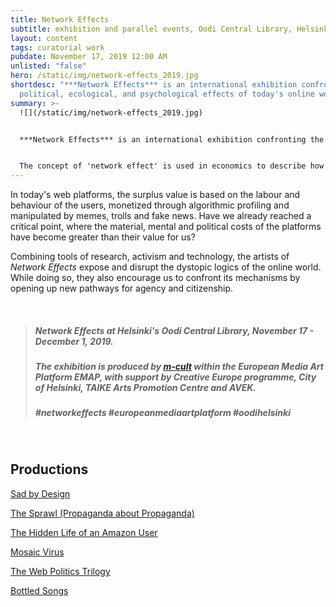 ```yaml
---
title: Network Effects
subtitle: exhibition and parallel events, Oodi Central Library, Helsinki, FI
layout: content
tags: curatorial work
pubdate: November 17, 2019 12:00 AM
unlisted: "false"
hero: /static/img/network-effects_2019.jpg
shortdesc: "***Network Effects*** is an international exhibition confronting the
  political, ecological, and psychological effects of today's online world."
summary: >-
  ![](/static/img/network-effects_2019.jpg)


  ***Network Effects*** is an international exhibition confronting the political, ecological, and psychological effects of today's online world. The projects investigate the online landscape of propaganda, profiling, and cyberwars, making visible the algorithmic manipulation of our experience and environment.


  The concept of 'network effect' is used in economics to describe how the value of a service increases with each new user, enabling more connections within the network. It also explains the success of online services, when a critical mass of users adopt the service, making its value greater than its costs.
---
```

In today's web platforms, the surplus value is based on the labour and behaviour of the users, monetized through algorithmic profiling and manipulated by memes, trolls and fake news. Have we already reached a critical point, where the material, mental and political costs of the platforms have become greater than their value for us?

Combining tools of research, activism and technology, the artists of *Network Effects* expose and disrupt the dystopic logics of the online world. While doing so, they also encourage us to confront its mechanisms by opening up new pathways for agency and citizenship.

<br/>

> ##### *Network Effects at Helsinki's Oodi Central Library, November 17 - December 1, 2019.*
>
> ##### *The exhibition is produced by [m-cult](https://www.m-cult.org/index.php/) within the European Media Art Platform EMAP, with support by Creative Europe programme, City of Helsinki, TAIKE Arts Promotion Centre and AVEK.*
>
> ##### \#networkeffects #europeanmediaartplatform #oodihelsinki

<br/>

## Productions

[Sad by Design](https://www.m-cult.org/index.php/reflections/sad-design)

[The Sprawl (Propaganda about Propaganda)](https://www.m-cult.org/index.php/productions/sprawl-propaganda-about-propaganda)

[The Hidden Life of an Amazon User](https://www.m-cult.org/index.php/productions/hidden-life-amazon-user)

[Mosaic Virus](https://www.m-cult.org/index.php/productions/mosaic-virus)

[The Web Politics Trilogy](https://www.m-cult.org/index.php/productions/web-politics-trilogy)

[Bottled Songs](https://www.m-cult.org/index.php/productions/bottled-songs)